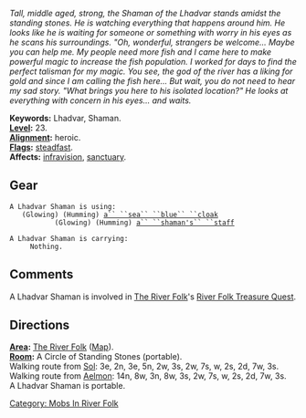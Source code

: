*Tall, middle aged, strong, the Shaman of the Lhadvar stands amidst the
standing stones. He is watching everything that happens around him. He
looks like he is waiting for someone or something with worry in his eyes
as he scans his surroundings. "Oh, wonderful, strangers be welcome...
Maybe you can help me. My people need more fish and I came here to make
powerful magic to increase the fish population. I worked for days to
find the perfect talisman for my magic. You see, the god of the river
has a liking for gold and since I am calling the fish here... But wait,
you do not need to hear my sad story. "What brings you here to his
isolated location?" He looks at everything with concern in his eyes...
and waits.*

**Keywords:** Lhadvar, Shaman.  
**[Level](Level.md "wikilink"):** 23.  
**[Alignment](Alignment.md "wikilink"):** heroic.  
**[Flags](:Category:_Mob_Types.md "wikilink"):**
[steadfast](Sentinel_Mobs.md "wikilink").  
**Affects:** [infravision](Infravision.md "wikilink"),
[sanctuary](Sanctuary.md "wikilink").  

## Gear

`A Lhadvar Shaman is using:`  
<worn about body>`   (Glowing) (Humming) `[`a`` ``sea`` ``blue`` ``cloak`](Sea_Blue_Cloak.md "wikilink")  
<wielded>`           (Glowing) (Humming) `[`a`` ``shaman's`` ``staff`](Shaman's_Staff.md "wikilink")

`A Lhadvar Shaman is carrying:`  
`     Nothing.`

## Comments

A Lhadvar Shaman is involved in [The River
Folk](:Category:_River_Folk.md "wikilink")'s [River Folk Treasure
Quest](River_Folk_Treasure_Quest.md "wikilink").

## Directions

**[Area](:Category:_Areas.md "wikilink"):** [The River
Folk](:Category:_River_Folk.md "wikilink")
([Map](River_Folk_Map.md "wikilink")).  
**[Room](:Category:_Rooms.md "wikilink"):** A Circle of Standing Stones
(portable).  
Walking route from [Sol](Sol.md "wikilink"): 3e, 2n, 3e, 5n, 2w, 3s, 2w,
7s, w, 2s, 2d, 7w, 3s.  
Walking route from [Aelmon](Aelmon.md "wikilink"): 14n, 8w, 3n, 8w, 3s,
2w, 7s, w, 2s, 2d, 7w, 3s.  
A Lhadvar Shaman is portable.

[Category: Mobs In River Folk](Category:_Mobs_In_River_Folk "wikilink")
